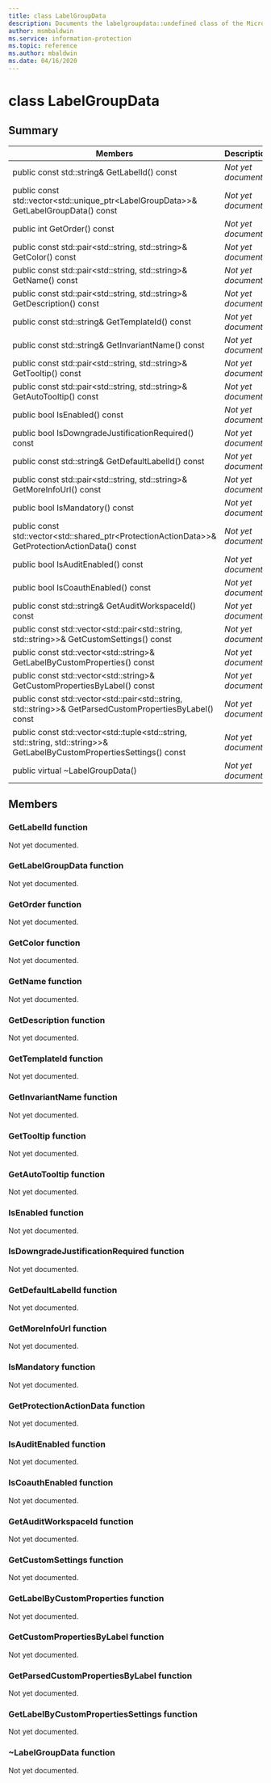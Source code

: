 ```yaml
---
title: class LabelGroupData 
description: Documents the labelgroupdata::undefined class of the Microsoft Information Protection (MIP) SDK.
author: msmbaldwin
ms.service: information-protection
ms.topic: reference
ms.author: mbaldwin
ms.date: 04/16/2020
---
```


# class LabelGroupData 
  
## Summary
 Members                        | Descriptions                                
--------------------------------|---------------------------------------------
public const std::string& GetLabelId() const  | _Not yet documented._
public const std::vector\<std::unique_ptr\<LabelGroupData\>\>& GetLabelGroupData() const  | _Not yet documented._
public int GetOrder() const  | _Not yet documented._
public const std::pair\<std::string, std::string\>& GetColor() const  | _Not yet documented._
public const std::pair\<std::string, std::string\>& GetName() const  | _Not yet documented._
public const std::pair\<std::string, std::string\>& GetDescription() const  | _Not yet documented._
public const std::string& GetTemplateId() const  | _Not yet documented._
public const std::string& GetInvariantName() const  | _Not yet documented._
public const std::pair\<std::string, std::string\>& GetTooltip() const  | _Not yet documented._
public const std::pair\<std::string, std::string\>& GetAutoTooltip() const  | _Not yet documented._
public bool IsEnabled() const  | _Not yet documented._
public bool IsDowngradeJustificationRequired() const  | _Not yet documented._
public const std::string& GetDefaultLabelId() const  | _Not yet documented._
public const std::pair\<std::string, std::string\>& GetMoreInfoUrl() const  | _Not yet documented._
public bool IsMandatory() const  | _Not yet documented._
public const std::vector\<std::shared_ptr\<ProtectionActionData\>\>& GetProtectionActionData() const  | _Not yet documented._
public bool IsAuditEnabled() const  | _Not yet documented._
public bool IsCoauthEnabled() const  | _Not yet documented._
public const std::string& GetAuditWorkspaceId() const  | _Not yet documented._
public const std::vector\<std::pair\<std::string, std::string\>\>& GetCustomSettings() const  | _Not yet documented._
public const std::vector\<std::string\>& GetLabelByCustomProperties() const  | _Not yet documented._
public const std::vector\<std::string\>& GetCustomPropertiesByLabel() const  | _Not yet documented._
public const std::vector\<std::pair\<std::string, std::string\>\>& GetParsedCustomPropertiesByLabel() const  | _Not yet documented._
public const std::vector\<std::tuple\<std::string, std::string, std::string\>\>& GetLabelByCustomPropertiesSettings() const  | _Not yet documented._
public virtual ~LabelGroupData()  | _Not yet documented._
  
## Members
  
### GetLabelId function
Not yet documented.

  
### GetLabelGroupData function
Not yet documented.

  
### GetOrder function
Not yet documented.

  
### GetColor function
Not yet documented.

  
### GetName function
Not yet documented.

  
### GetDescription function
Not yet documented.

  
### GetTemplateId function
Not yet documented.

  
### GetInvariantName function
Not yet documented.

  
### GetTooltip function
Not yet documented.

  
### GetAutoTooltip function
Not yet documented.

  
### IsEnabled function
Not yet documented.

  
### IsDowngradeJustificationRequired function
Not yet documented.

  
### GetDefaultLabelId function
Not yet documented.

  
### GetMoreInfoUrl function
Not yet documented.

  
### IsMandatory function
Not yet documented.

  
### GetProtectionActionData function
Not yet documented.

  
### IsAuditEnabled function
Not yet documented.

  
### IsCoauthEnabled function
Not yet documented.

  
### GetAuditWorkspaceId function
Not yet documented.

  
### GetCustomSettings function
Not yet documented.

  
### GetLabelByCustomProperties function
Not yet documented.

  
### GetCustomPropertiesByLabel function
Not yet documented.

  
### GetParsedCustomPropertiesByLabel function
Not yet documented.

  
### GetLabelByCustomPropertiesSettings function
Not yet documented.

  
### ~LabelGroupData function
Not yet documented.
